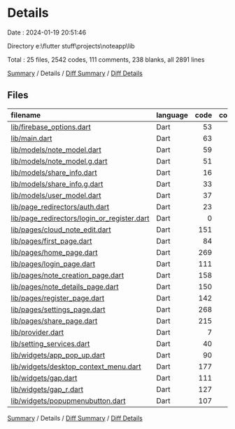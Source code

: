 # Details

Date : 2024-01-19 20:51:46

Directory e:\\flutter stuff\\projects\\noteapp\\lib

Total : 25 files,  2542 codes, 111 comments, 238 blanks, all 2891 lines

[Summary](results.md) / Details / [Diff Summary](diff.md) / [Diff Details](diff-details.md)

## Files
| filename | language | code | comment | blank | total |
| :--- | :--- | ---: | ---: | ---: | ---: |
| [lib/firebase_options.dart](/lib/firebase_options.dart) | Dart | 53 | 12 | 4 | 69 |
| [lib/main.dart](/lib/main.dart) | Dart | 63 | 0 | 10 | 73 |
| [lib/models/note_model.dart](/lib/models/note_model.dart) | Dart | 59 | 0 | 15 | 74 |
| [lib/models/note_model.g.dart](/lib/models/note_model.g.dart) | Dart | 51 | 4 | 8 | 63 |
| [lib/models/share_info.dart](/lib/models/share_info.dart) | Dart | 16 | 0 | 5 | 21 |
| [lib/models/share_info.g.dart](/lib/models/share_info.g.dart) | Dart | 33 | 4 | 8 | 45 |
| [lib/models/user_model.dart](/lib/models/user_model.dart) | Dart | 37 | 2 | 8 | 47 |
| [lib/page_redirectors/auth.dart](/lib/page_redirectors/auth.dart) | Dart | 23 | 0 | 4 | 27 |
| [lib/page_redirectors/login_or_register.dart](/lib/page_redirectors/login_or_register.dart) | Dart | 0 | 0 | 2 | 2 |
| [lib/pages/cloud_note_edit.dart](/lib/pages/cloud_note_edit.dart) | Dart | 151 | 0 | 14 | 165 |
| [lib/pages/first_page.dart](/lib/pages/first_page.dart) | Dart | 84 | 0 | 3 | 87 |
| [lib/pages/home_page.dart](/lib/pages/home_page.dart) | Dart | 269 | 0 | 8 | 277 |
| [lib/pages/login_page.dart](/lib/pages/login_page.dart) | Dart | 111 | 0 | 8 | 119 |
| [lib/pages/note_creation_page.dart](/lib/pages/note_creation_page.dart) | Dart | 158 | 0 | 10 | 168 |
| [lib/pages/note_details_page.dart](/lib/pages/note_details_page.dart) | Dart | 150 | 0 | 12 | 162 |
| [lib/pages/register_page.dart](/lib/pages/register_page.dart) | Dart | 142 | 0 | 9 | 151 |
| [lib/pages/settings_page.dart](/lib/pages/settings_page.dart) | Dart | 268 | 0 | 7 | 275 |
| [lib/pages/share_page.dart](/lib/pages/share_page.dart) | Dart | 215 | 0 | 13 | 228 |
| [lib/provider.dart](/lib/provider.dart) | Dart | 7 | 0 | 2 | 9 |
| [lib/setting_services.dart](/lib/setting_services.dart) | Dart | 40 | 0 | 7 | 47 |
| [lib/widgets/app_pop_up.dart](/lib/widgets/app_pop_up.dart) | Dart | 90 | 6 | 19 | 115 |
| [lib/widgets/desktop_context_menu.dart](/lib/widgets/desktop_context_menu.dart) | Dart | 177 | 5 | 19 | 201 |
| [lib/widgets/gap.dart](/lib/widgets/gap.dart) | Dart | 111 | 78 | 22 | 211 |
| [lib/widgets/gap_r.dart](/lib/widgets/gap_r.dart) | Dart | 127 | 0 | 17 | 144 |
| [lib/widgets/popupmenubutton.dart](/lib/widgets/popupmenubutton.dart) | Dart | 107 | 0 | 4 | 111 |

[Summary](results.md) / Details / [Diff Summary](diff.md) / [Diff Details](diff-details.md)